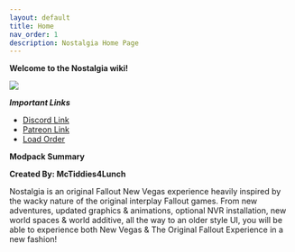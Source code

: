 ```yaml
---
layout: default
title: Home
nav_order: 1
description: Nostalgia Home Page
---
```



**Welcome to the Nostalgia wiki!**

![](https://cdn.discordapp.com/attachments/987465565608235108/1086332396695195858/Nostalgia.png)

_**Important Links**_
* [Discord Link](https://discord.gg/Mu3RQbzxyz)
* [Patreon Link](https://patreon.com/user?u=65852394&utm_medium=clipboard_copy&utm_source=copyLink&utm_campaign=creatorshare_creator&utm_content=join_link)
* [Load Order](https://loadorderlibrary.com/lists/nostalgia-3)

**Modpack Summary**

**Created By: McTiddies4Lunch**

Nostalgia is an original Fallout New Vegas  experience heavily inspired by the wacky nature of the original interplay Fallout games. From new adventures, updated graphics & animations, optional NVR installation, new world spaces & world additive, all the way to an older style UI, you will be able to experience both New Vegas & The Original Fallout Experience in a new fashion!
